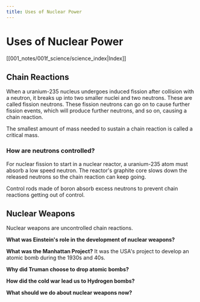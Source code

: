 ```yaml
---
title: Uses of Nuclear Power
---
```

# Uses of Nuclear Power
[[001_notes/001f_science/science_index|Index]]

## Chain Reactions
When a uranium-235 nucleus undergoes induced fission after collision with a neutron, it breaks up into two smaller nuclei and two neutrons. These are called fission neutrons.
These fission neutrons can go on to cause further fission events, which will produce further neutrons, and so on, causing a chain reaction.

The smallest amount of mass needed to sustain a chain reaction is called a critical mass.

### How are neutrons controlled?
For nuclear fission to start in a nuclear reactor, a uranium-235 atom must absorb a low speed neutron. The reactor's graphite core slows down the released neutrons so the chain reaction can keep going.

Control rods made of boron absorb excess neutrons to prevent chain reactions getting out of control.

## Nuclear Weapons
Nuclear weapons are uncontrolled chain reactions.

**What was Einstein's role in the development of nuclear weapons?**


**What was the Manhattan Project?**
It was the USA's project to develop an atomic bomb during the 1930s and 40s.

**Why did Truman choose to drop atomic bombs?**


**How did the cold war lead us to Hydrogen bombs?**


**What should we do about nuclear weapons now?**







